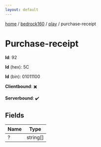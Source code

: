 ```yaml
---
layout: default
---
```


[home](/)  /  [bedrock160](/protocol/bedrock160)  /  [play](/protocol/bedrock160/play)  /  purchase-receipt

# Purchase-receipt

**Id**: 92

**Id** (hex): 5C

**Id** (bin): 01011100

**Clientbound**: ✖️

**Serverbound**: ✔️

## Fields

Name | Type
---|---
? | string[]

